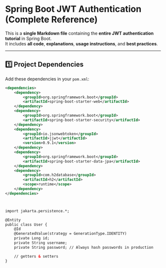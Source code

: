 # Spring Boot JWT Authentication (Complete Reference)

This is a **single Markdown file** containing the **entire JWT authentication tutorial** in Spring Boot.  
It includes **all code**, **explanations**, **usage instructions**, and **best practices**.

---

## 1️⃣ Project Dependencies

Add these dependencies in your `pom.xml`:

```xml
<dependencies>
    <dependency>
        <groupId>org.springframework.boot</groupId>
        <artifactId>spring-boot-starter-web</artifactId>
    </dependency>
    <dependency>
        <groupId>org.springframework.boot</groupId>
        <artifactId>spring-boot-starter-security</artifactId>
    </dependency>
    <dependency>
        <groupId>io.jsonwebtoken</groupId>
        <artifactId>jjwt</artifactId>
        <version>0.9.1</version>
    </dependency>
    <dependency>
        <groupId>org.springframework.boot</groupId>
        <artifactId>spring-boot-starter-data-jpa</artifactId>
    </dependency>
    <dependency>
        <groupId>com.h2database</groupId>
        <artifactId>h2</artifactId>
        <scope>runtime</scope>
    </dependency>
</dependencies>



import jakarta.persistence.*;

@Entity
public class User {
    @Id
    @GeneratedValue(strategy = GenerationType.IDENTITY)
    private Long id;
    private String username;
    private String password; // Always hash passwords in production

    // getters & setters
}

